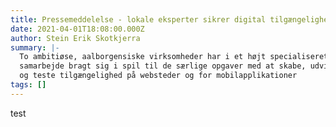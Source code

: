 ```yaml
---
title: Pressemeddelelse - lokale eksperter sikrer digital tilgængelighed
date: 2021-04-01T18:08:00.000Z
author: Stein Erik Skotkjerra
summary: |-
  To ambitiøse, aalborgensiske virksomheder har i et højt specialiseret
  samarbejde bragt sig i spil til de særlige opgaver med at skabe, udvikle
  og teste tilgængelighed på websteder og for mobilapplikationer
tags: []
---
```

test